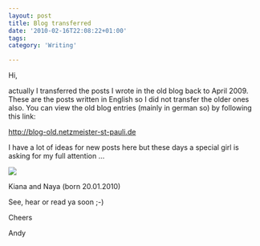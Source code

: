 ```yaml
---
layout: post
title: Blog transferred
date: '2010-02-16T22:08:22+01:00'
tags:
category: 'Writing'

---
```

<p>Hi,</p>

<p>actually I transferred the posts I wrote in the old blog back to April 2009. These are the posts written in English so I did not transfer the older ones also. You can view the old blog entries (mainly in german so) by following this link:</p>

<p><a href="http://blog-old.netzmeister-st-pauli.de" target="_blank">http://blog-old.netzmeister-st-pauli.de</a></p>

<p>I have a lot of ideas for new posts here but these days a special girl is asking for my full attention &#8230;</p>

<p><img src="http://media.tumblr.com/tumblr_kxydbkEnbh1qa0m1w.jpg"/></p>

<p>Kiana and Naya (born 20.01.2010)</p>

<p>See, hear or read ya soon ;-)</p>

<p>Cheers</p>

<p>Andy</p>
